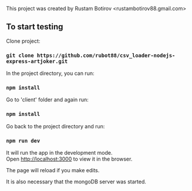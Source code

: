 This project was created by Rustam Botirov <rustambotirov88.gmail.com>


## To start testing

Clone project:

### `git clone https://github.com/rubot88/csv_loader-nodejs-express-artjoker.git`

In the project directory, you can run:

### `npm install`

Go to 'client' folder and again run:

### `npm install`

Go back to the project directory and run:

### `npm run dev`

It will run the app in the development mode.<br />
Open [http://localhost:3000](http://localhost:3000) to view it in the browser.

The page will reload if you make edits.

It is also necessary that the mongoDB server was started.



